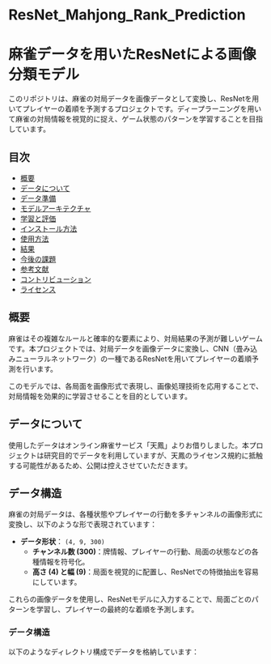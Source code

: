 # ResNet_Mahjong_Rank_Prediction

# 麻雀データを用いたResNetによる画像分類モデル

このリポジトリは、麻雀の対局データを画像データとして変換し、ResNetを用いてプレイヤーの着順を予測するプロジェクトです。ディープラーニングを用いて麻雀の対局情報を視覚的に捉え、ゲーム状態のパターンを学習することを目指しています。

## 目次

- [概要](#概要)
- [データについて](#データについて)
- [データ準備](#データ準備)
- [モデルアーキテクチャ](#モデルアーキテクチャ)
- [学習と評価](#学習と評価)
- [インストール方法](#インストール方法)
- [使用方法](#使用方法)
- [結果](#結果)
- [今後の課題](#今後の課題)
- [参考文献](#参考文献)
- [コントリビューション](#コントリビューション)
- [ライセンス](#ライセンス)

## 概要

麻雀はその複雑なルールと確率的な要素により、対局結果の予測が難しいゲームです。本プロジェクトでは、対局データを画像データに変換し、CNN（畳み込みニューラルネットワーク）の一種であるResNetを用いてプレイヤーの着順予測を行います。

このモデルでは、各局面を画像形式で表現し、画像処理技術を応用することで、対局情報を効果的に学習させることを目的としています。

## データについて

使用したデータはオンライン麻雀サービス「天鳳」よりお借りしました。本プロジェクトは研究目的でデータを利用していますが、天鳳のライセンス規約に抵触する可能性があるため、公開は控えさせていただきます。

## データ構造

麻雀の対局データは、各種状態やプレイヤーの行動を多チャンネルの画像形式に変換し、以下のような形で表現されています：

- **データ形状**： `(4, 9, 300)`
  - **チャンネル数 (300)**：牌情報、プレイヤーの行動、局面の状態などの各種情報を符号化。
  - **高さ (4) と幅 (9)**：局面を視覚的に配置し、ResNetでの特徴抽出を容易にしています。

これらの画像データを使用し、ResNetモデルに入力することで、局面ごとのパターンを学習し、プレイヤーの最終的な着順を予測します。

### データ構造

以下のようなディレクトリ構成でデータを格納しています：

